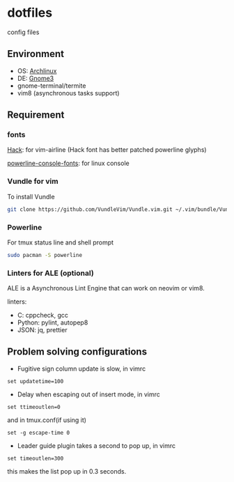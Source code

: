 # dotfiles
config files

## Environment
- OS: [Archlinux][]
- DE: [Gnome3][]
- gnome-terminal/termite
- vim8 (asynchronous tasks support)

## Requirement

### fonts

[Hack][]: for vim-airline (Hack font has better patched powerline glyphs)

[powerline-console-fonts][pcf]: for linux console

### Vundle for vim

To install Vundle

```sh
git clone https://github.com/VundleVim/Vundle.vim.git ~/.vim/bundle/Vundle.vim
```

### Powerline

For tmux status line and shell prompt
```sh
sudo pacman -S powerline
```

### Linters for ALE (optional)

ALE is a Asynchronous Lint Engine that can work on neovim or vim8.

linters:
- C: cppcheck, gcc
- Python: pylint, autopep8
- JSON: jq, prettier


## Problem solving configurations

- Fugitive sign column update is slow, in vimrc
```vim
set updatetime=100
```
- Delay when escaping out of insert mode, in vimrc
```vim
set ttimeoutlen=0
```
and in tmux.conf(if using it)
```tmux
set -g escape-time 0
```
- Leader guide plugin takes a second to pop up, in vimrc
```vim
set timeoutlen=300
```
this makes the list pop up in 0.3 seconds.

##
[Archlinux]: https://www.archlinux.org
[Gnome3]: https://www.gnome.org
[Hack]: https://github.com/source-foundry/Hack
[pcf]: https://github.com/powerline/fonts/tree/master/Terminus
